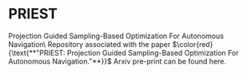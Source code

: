 # PRIEST
Projection Guided Sampling-Based Optimization For Autonomous Navigation\\
Repository associated with the paper $\color{red}{\text{**"PRIEST: Projection Guided Sampling-Based Optimization For Autonomous Navigation."**}}$ Arxiv pre-print can be found here.

